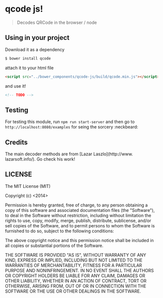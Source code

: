 # qcode js!

> Decodes QRCode in the browser / node

## Using in your project

Download it as a dependency

```sh
$ bower install qcode
```

attach it to your html file

```html
<script src="../bower_components/qcode-js/build/qcode.min.js"></script>
```

and use it!

```html
<!-- TODO -->
```

## Testing

For testing this module, run `npm run start-server` and then go to `http://localhost:8080/examples` for seing the sorcery :neckbeard:

## Credits

The main decoder methods are from [Lazar Laszlo](http://www.
lazarsoft.info/). Go check his work!

## LICENSE

The MIT License (MIT)

Copyright (c) <2014> <Ciro S. Costa>

Permission is hereby granted, free of charge, to any person obtaining a copy
of this software and associated documentation files (the "Software"), to deal
in the Software without restriction, including without limitation the rights
to use, copy, modify, merge, publish, distribute, sublicense, and/or sell
copies of the Software, and to permit persons to whom the Software is
furnished to do so, subject to the following conditions:

The above copyright notice and this permission notice shall be included in
all copies or substantial portions of the Software.

THE SOFTWARE IS PROVIDED "AS IS", WITHOUT WARRANTY OF ANY KIND, EXPRESS OR
IMPLIED, INCLUDING BUT NOT LIMITED TO THE WARRANTIES OF MERCHANTABILITY,
FITNESS FOR A PARTICULAR PURPOSE AND NONINFRINGEMENT. IN NO EVENT SHALL THE
AUTHORS OR COPYRIGHT HOLDERS BE LIABLE FOR ANY CLAIM, DAMAGES OR OTHER
LIABILITY, WHETHER IN AN ACTION OF CONTRACT, TORT OR OTHERWISE, ARISING FROM,
OUT OF OR IN CONNECTION WITH THE SOFTWARE OR THE USE OR OTHER DEALINGS IN
THE SOFTWARE.
